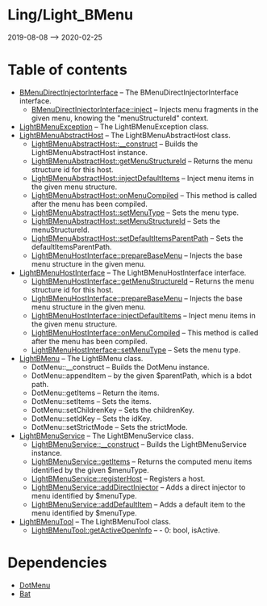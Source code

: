 Ling/Light_BMenu
================
2019-08-08 --> 2020-02-25




Table of contents
===========

- [BMenuDirectInjectorInterface](https://github.com/lingtalfi/Light_BMenu/blob/master/doc/api/Ling/Light_BMenu/DirectInjection/BMenuDirectInjectorInterface.md) &ndash; The BMenuDirectInjectorInterface interface.
    - [BMenuDirectInjectorInterface::inject](https://github.com/lingtalfi/Light_BMenu/blob/master/doc/api/Ling/Light_BMenu/DirectInjection/BMenuDirectInjectorInterface/inject.md) &ndash; Injects menu fragments in the given menu, knowing the "menuStructureId" context.
- [LightBMenuException](https://github.com/lingtalfi/Light_BMenu/blob/master/doc/api/Ling/Light_BMenu/Exception/LightBMenuException.md) &ndash; The LightBMenuException class.
- [LightBMenuAbstractHost](https://github.com/lingtalfi/Light_BMenu/blob/master/doc/api/Ling/Light_BMenu/Host/LightBMenuAbstractHost.md) &ndash; The LightBMenuAbstractHost class.
    - [LightBMenuAbstractHost::__construct](https://github.com/lingtalfi/Light_BMenu/blob/master/doc/api/Ling/Light_BMenu/Host/LightBMenuAbstractHost/__construct.md) &ndash; Builds the LightBMenuAbstractHost instance.
    - [LightBMenuAbstractHost::getMenuStructureId](https://github.com/lingtalfi/Light_BMenu/blob/master/doc/api/Ling/Light_BMenu/Host/LightBMenuAbstractHost/getMenuStructureId.md) &ndash; Returns the menu structure id for this host.
    - [LightBMenuAbstractHost::injectDefaultItems](https://github.com/lingtalfi/Light_BMenu/blob/master/doc/api/Ling/Light_BMenu/Host/LightBMenuAbstractHost/injectDefaultItems.md) &ndash; Inject menu items in the given menu structure.
    - [LightBMenuAbstractHost::onMenuCompiled](https://github.com/lingtalfi/Light_BMenu/blob/master/doc/api/Ling/Light_BMenu/Host/LightBMenuAbstractHost/onMenuCompiled.md) &ndash; This method is called after the menu has been compiled.
    - [LightBMenuAbstractHost::setMenuType](https://github.com/lingtalfi/Light_BMenu/blob/master/doc/api/Ling/Light_BMenu/Host/LightBMenuAbstractHost/setMenuType.md) &ndash; Sets the menu type.
    - [LightBMenuAbstractHost::setMenuStructureId](https://github.com/lingtalfi/Light_BMenu/blob/master/doc/api/Ling/Light_BMenu/Host/LightBMenuAbstractHost/setMenuStructureId.md) &ndash; Sets the menuStructureId.
    - [LightBMenuAbstractHost::setDefaultItemsParentPath](https://github.com/lingtalfi/Light_BMenu/blob/master/doc/api/Ling/Light_BMenu/Host/LightBMenuAbstractHost/setDefaultItemsParentPath.md) &ndash; Sets the defaultItemsParentPath.
    - [LightBMenuHostInterface::prepareBaseMenu](https://github.com/lingtalfi/Light_BMenu/blob/master/doc/api/Ling/Light_BMenu/Host/LightBMenuHostInterface/prepareBaseMenu.md) &ndash; Injects the base menu structure in the given menu.
- [LightBMenuHostInterface](https://github.com/lingtalfi/Light_BMenu/blob/master/doc/api/Ling/Light_BMenu/Host/LightBMenuHostInterface.md) &ndash; The LightBMenuHostInterface interface.
    - [LightBMenuHostInterface::getMenuStructureId](https://github.com/lingtalfi/Light_BMenu/blob/master/doc/api/Ling/Light_BMenu/Host/LightBMenuHostInterface/getMenuStructureId.md) &ndash; Returns the menu structure id for this host.
    - [LightBMenuHostInterface::prepareBaseMenu](https://github.com/lingtalfi/Light_BMenu/blob/master/doc/api/Ling/Light_BMenu/Host/LightBMenuHostInterface/prepareBaseMenu.md) &ndash; Injects the base menu structure in the given menu.
    - [LightBMenuHostInterface::injectDefaultItems](https://github.com/lingtalfi/Light_BMenu/blob/master/doc/api/Ling/Light_BMenu/Host/LightBMenuHostInterface/injectDefaultItems.md) &ndash; Inject menu items in the given menu structure.
    - [LightBMenuHostInterface::onMenuCompiled](https://github.com/lingtalfi/Light_BMenu/blob/master/doc/api/Ling/Light_BMenu/Host/LightBMenuHostInterface/onMenuCompiled.md) &ndash; This method is called after the menu has been compiled.
    - [LightBMenuHostInterface::setMenuType](https://github.com/lingtalfi/Light_BMenu/blob/master/doc/api/Ling/Light_BMenu/Host/LightBMenuHostInterface/setMenuType.md) &ndash; Sets the menu type.
- [LightBMenu](https://github.com/lingtalfi/Light_BMenu/blob/master/doc/api/Ling/Light_BMenu/Menu/LightBMenu.md) &ndash; The LightBMenu class.
    - DotMenu::__construct &ndash; Builds the DotMenu instance.
    - DotMenu::appendItem &ndash; by the given $parentPath, which is a bdot path.
    - DotMenu::getItems &ndash; Return the items.
    - DotMenu::setItems &ndash; Sets the items.
    - DotMenu::setChildrenKey &ndash; Sets the childrenKey.
    - DotMenu::setIdKey &ndash; Sets the idKey.
    - DotMenu::setStrictMode &ndash; Sets the strictMode.
- [LightBMenuService](https://github.com/lingtalfi/Light_BMenu/blob/master/doc/api/Ling/Light_BMenu/Service/LightBMenuService.md) &ndash; The LightBMenuService class.
    - [LightBMenuService::__construct](https://github.com/lingtalfi/Light_BMenu/blob/master/doc/api/Ling/Light_BMenu/Service/LightBMenuService/__construct.md) &ndash; Builds the LightBMenuService instance.
    - [LightBMenuService::getItems](https://github.com/lingtalfi/Light_BMenu/blob/master/doc/api/Ling/Light_BMenu/Service/LightBMenuService/getItems.md) &ndash; Returns the computed menu items identified by the given $menuType.
    - [LightBMenuService::registerHost](https://github.com/lingtalfi/Light_BMenu/blob/master/doc/api/Ling/Light_BMenu/Service/LightBMenuService/registerHost.md) &ndash; Registers a host.
    - [LightBMenuService::addDirectInjector](https://github.com/lingtalfi/Light_BMenu/blob/master/doc/api/Ling/Light_BMenu/Service/LightBMenuService/addDirectInjector.md) &ndash; Adds a direct injector to menu identified by $menuType.
    - [LightBMenuService::addDefaultItem](https://github.com/lingtalfi/Light_BMenu/blob/master/doc/api/Ling/Light_BMenu/Service/LightBMenuService/addDefaultItem.md) &ndash; Adds a default item to the menu identified by $menuType.
- [LightBMenuTool](https://github.com/lingtalfi/Light_BMenu/blob/master/doc/api/Ling/Light_BMenu/Tool/LightBMenuTool.md) &ndash; The LightBMenuTool class.
    - [LightBMenuTool::getActiveOpenInfo](https://github.com/lingtalfi/Light_BMenu/blob/master/doc/api/Ling/Light_BMenu/Tool/LightBMenuTool/getActiveOpenInfo.md) &ndash; - 0: bool, isActive.


Dependencies
============
- [DotMenu](https://github.com/lingtalfi/DotMenu)
- [Bat](https://github.com/lingtalfi/Bat)



